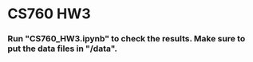 # CS760 HW3

### Run "CS760_HW3.ipynb" to check the results. Make sure to put the data files in "/data".
